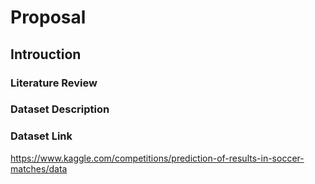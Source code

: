 # Proposal

## Introuction

### Literature Review

### Dataset Description

### Dataset Link
https://www.kaggle.com/competitions/prediction-of-results-in-soccer-matches/data  
